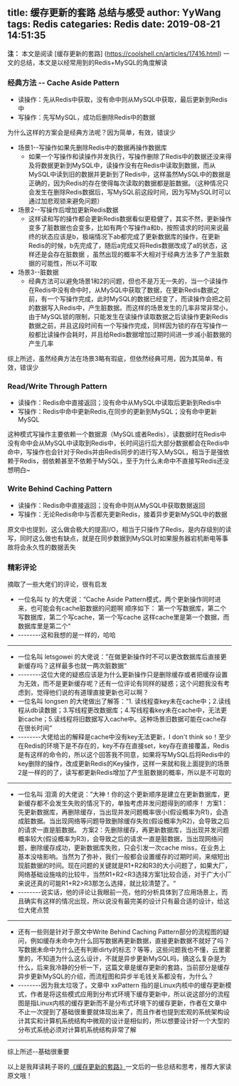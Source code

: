 title: 缓存更新的套路 总结与感受
author: YyWang
tags: Redis
categaries: Redis
date: 2019-08-21 14:51:35
---
**注：** 本文是阅读 [缓存更新的套路] (https://coolshell.cn/articles/17416.html) 一文的总结，本文是以经常用到的Redis+MySQL的角度解读

### 经典方法 -- Cache Aside Pattern

* 读操作：先从Redis中获取，没有命中则从MySQL中获取，最后更新到Redis中
* 写操作：先写MySQL，成功后删除Redis中的数据

为什么这样的方案会是经典方法呢？因为简单，有效，错误少

* 场景1--写操作如果先删除Redis中的数据再操作数据库
	* 如果一个写操作和读操作并发执行，写操作删除了Redis中的数据还没来得及将数据更新到MySQL中，读操作没有在Redis中读取到数据，而从MySQL中读到旧的数据并更新到了Redis中，这样虽然MySQL中的数据是正确的，因为Redis的存在使得每次读取的数据都是脏数据。（这种情况只会发生在删除Redis数据后，写MySQL前这段时间，因为写MySQL时可以通过加悲观锁来避免问题）
* 场景2--写操作后增加更新Redis数据
  * 这样读和写的操作都会更新Redis数据看似更稳健了，其实不然，更新操作变多了脏数据也会变多，比如有两个写操作a和b，按照请求的时间来说最终的状态应该是b，极端情况下ab都完成了更新数据库的操作，在更新Redis的时候，b先完成了，随后a完成又将Redis数据改成了a的状态，这样还是会存在脏数据 ，虽然出现的概率不大相对于经典方法多了产生脏数据的可能性，所以不可取
* 场景3--脏数据
	* 经典方法可以避免场景1和2的问题，但也不是万无一失的，当一个读操作在Redis中没有命中时，从MySQL中获取了数据，在更新Redis数据之前，有一个写操作完成，此时MySQL的数据已经变了，而读操作会把之前的数据写入Redis中，产生脏数据。而这样的场景发生的几率非常非常小，由于MySQL锁的限制，只能发生在读操作读取数据之后读操作更新Redis数据之前，并且这段时间有一个写操作完成，同样因为锁的存在写操作一般都比读操作会耗时，并且给Redis数据增加过期时间进一步减小脏数据的产生几率

综上所述，虽然经典方法在场景3略有瑕疵，但依然经典可用，因为其简单，有效，错误少

### Read/Write Through Pattern

* 读操作：Redis命中直接返回；没有命中从MySQL中读取后更新到Redis中
* 写操作：Redis中命中更新Redis,在同步的更新到MySQL；没有命中更新MySQL

这种模式写操作主要依赖一个数据源（MySQL或者Redis），读数据时在Redis中没有命中会从MySQL中读取到Redis中，长时间运行后大部分数据都会在Redis中命中，写操作也会针对于Redis并由Redis同步的进行写入MySQL，相当于是强依赖于Redis，弱依赖甚至不依赖于MySQL，至于为什么未命中不直接写Redis还没想明白~

### Write Behind Caching Pattern

* 读操作：Redis命中直接返回；没有命中则从MySQL中获取数据返回
* 写操作：无论Redis命中与否都先更新Redis，接着异步更新MySQL中的数据

原文中也提到，这么做会极大的提高I/O，相当于只操作了Redis，是内存级别的读写，同时这么做也有缺点，就是在同步数据到MySQL时如果服务器宕机断电等事故将会永久性的数据丢失

### 精彩评论

摘取了一些大佬们的评论，很有启发

* 一位名叫 ty 的大佬说：”Cache Aside Pattern模式，两个更新操作同时进来，也可能会有cache脏数据的问题啊
顺序如下：
第一个写数据库，第二个写数据库，第二个写cache，第一个写cache
这样cache里是第一个数据，而数据库里是第二个“
* --------这和我想的是一样的，哈哈

---

* 一位名叫 letsgowei 的大佬说：”在做更新操作时不可以更改数据库后直接更新缓存吗？这样最多也就一两次脏数据“
* --------这位大佬的疑惑应该是为什么更新操作只是删除缓存或者把缓存设置为无效，而不是更新缓存呢？还有一位评论有同样的疑惑；这个问题我没有考虑到，觉得他们说的有道理直接更新也可以啊？
* 一位名叫 longsen 的大佬做出了解答：”1. 读线程查key未在cache中；2.读线程从db读数据；3.写线程更改数据库；4.写线程看key未在cache中，无法更新cache；5.读线程将旧数据写入cache中。这种场景旧数据可能在cache存在很长时间“
* --------大佬给出的解释是cache中没有key无法更新，I don't think so！至少在Redis的环境下是不存在的，key不存在直接set，key存在直接覆盖，Redis是有这样的命令的，所以这个回答我不同意，如果将写MySQL后将Redis中的key删除的操作，改成更新Redis的Key操作，这样一来就和我上面提到的场景2是一样的的了，读写都更新Redis增加了产生脏数据的概率，所以是不可取的

---

* 一位名叫 泪滴 的大佬说：”大神！你的这个更新顺序是建立在更新数据库，更新缓存都不会发生失败的情况下的，单独考虑并发问题得到的顺序！
方案1：先更新数据库，再删除缓存，当出现并发问题概率很小(假设概率为R1)，会造成脏数据。当出现网络等问题导致删除缓存失败(假设概率为R2)，会导致之后的请求一直是脏数据。
方案2：先删除缓存，再更新数据库，当出现并发问题概率较大(假设概率为R3)，会导致之后的请求一直是脏数据，当出现网络问题，删除缓存成功，更新数据库失败，只会引发一次cache miss，在业务上基本没啥影响。当然为了弥补，我们一般都会设置缓存的过期时间，来缩短出现脏数据的时间。现在问题的关键就是R1+R2和R3的大小问题了，如果大厂，网络基础设施啥的比较牛，当然R1+R2<R3选择方案1比较合适，对于广大小厂来说还真的可能R1+R2>R3那怎么选择，就比较清楚了。“
* --------说实话，他的评论让我眼前一亮，他的分析具体到了应用场景上，而且确实有这样的情况出现，所以说没有最完美的设计只有最合适的设计，给这位大佬点赞

---

* 还有一些则是针对于原文中Write Behind Caching Pattern部分的流程图的疑问，例如缓存未命中为什么回写数据再更新数据，直接更新数据不就好了吗？写数据未命中为什么还有判断dirty的标志？等等，这些问题我也不懂，云里雾里的，不知道为什么这么设计，不就是异步更新MySQL吗，搞这么复杂是为什么，后来我冷静的分析一下，这篇文章是缓存更新的套路，当前部分是缓存异步更新MySQL的介绍，而流程图和异步半毛钱关系都没有，为什么？
* --------因为我太垃圾了，文章中 xxPattern 指的是Linux内核中的缓存更新模式，作者是将这些模式应用到分布式环境下缓存更新中，所以说这部分的流程图是指Linux内核的缓存更新而不是分布式环境下的缓存更新，作者在文章中不止一次提到了基础很重要就体现出来了，而且作者也提到宏观的系统架构设计其实和计算机系统结构中微观的设计是相似的，所以想要设计好一个大型的分布式系统必须对计算机系统结构非常了解

---

综上所述--基础很重要

以上是我拜读耗子哥的[《缓存更新的套路》](https://coolshell.cn/articles/17416.html)一文后的一些总结和思考，推荐大家读原文哦！
